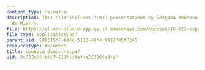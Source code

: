 ```yaml
---
content_type: resource
description: This file includes final presentations by Gergana Bounova and Timoth?ee
  de Mierry.
file: https://ol-ocw-studio-app-qa.s3.amazonaws.com/courses/16-622-experimental-projects-ii-fall-2003/3c733c60b6d7123fc6efa333280a34ef_bounova_demierry.pdf
file_type: application/pdf
parent_uid: 086515f7-604e-5152-48f4-9912745f7345
resourcetype: Document
title: bounova_demierry.pdf
uid: 3c733c60-b6d7-123f-c6ef-a333280a34ef
---
```

